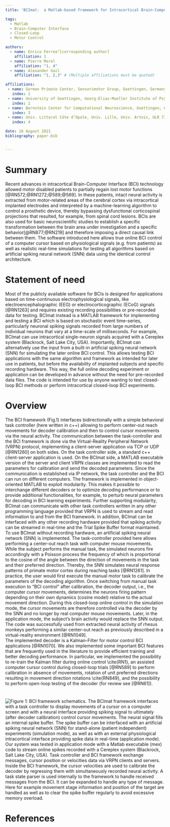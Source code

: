 ```yaml
---
title: 'BCImat:  a Matlab-based framework for Intracortical Brain-Computer Interfaces and their simulation with an artificial spiking neural network'

tags:
  - Matlab
  - Brain-Computer Interface
  - Closed-Loop
  - Motor Control

authors:
  - name: Enrico Ferrea^[corresponding author]
    affiliation: 1
  - name: Pierre Morel
    affiliation: "1, 4" 
  - name: Alexander Gail
    affiliation: "1, 2,3" # (Multiple affiliations must be quoted)

affiliations:
 - name: German Primate Center, Sensorimotor Group, Goettingen, Germany
   index: 1
 - name: University of Goettingen, Georg-Elias-Mueller Institute of Psychology, Goettingen, Germany
   index: 2
 - name: Bernstein Center for Computational Neuroscience, Goettingen, Germany
   index: 3
 - name: Univ. Littoral Côte d’Opale, Univ. Lille, Univ. Artois, ULR 7369 - URePSSS - Unité de Recherche Pluridisciplinaire Sport Santé Société, F-59140 Dunkerque, France
   index: 4

date: 16 August 2021
bibliography: paper.bib


---
```


# Summary
Recent advances in intracortical Brain-Computer Interface (BCI) technology allowed motor disabled patients to partially regain lost motor functions [@RN572;@RN1272;@589;@569]. In these patients, intact neural activity is extracted from motor-related areas of the cerebral cortex via intracortical implanted electrodes and interpreted by a machine-learning algorithm to control a prosthetic device, thereby bypassing dysfunctional corticospinal projections that resulted, for example, from spinal cord lesions.  BCIs are also used for basic neuroscientific studies to establish a specific transformation between the brain area under investigation and a specific behavior[@RN877;@RN219] and therefore imposing a direct causal link between them. The software introduced here allows true online BCI control of a computer cursor based on physiological signals (e.g. from patients) as well as realistic real-time simulations for testing all algorithms based on artificial spiking neural network (SNN) data using the identical control architecture.

# Statement of need
Most of the publicly available software for BCIs is designed for applications based on time-continuous electrophysiological signals, like electroencephalographic (EEG) or electrocorticographic (ECoG) signals [@RN1263] and requires existing recording possibilities or pre-recorded data for testing. BCImat instead is a MATLAB framework for implementing and testing a BCI which is based on stochastic event time-series, particularly neuronal spiking signals recorded from large numbers of individual neurons that vary at a time-scale of milliseconds. For example, BCImat can use intracortical single-neuron signals acquired with a Cereplex system (Blackrock, Salt Lake City, USA). Importantly, BCImat can alternatively use the input from a built-in artificial spiking neural network (SNN) for simulating the later online BCI control. This allows testing BCI applications with the same algorithm and framework as intended for later use in patients, but before the availability of implanted subjects and specific recording hardware. This way, the full online decoding experiment or application can be developed in advance without the need for pre-recorded data files. 
The code is intended for use by anyone wanting to test closed-loop BCI methods or perform intracortical closed-loop BCI experiments.

# Overview
The BCI framework (Fig.1) interfaces bidirectionally with a simple behavioral task controller (here written in c++) allowing to perform center-out reach movements for decoder calibration and then to control cursor movements via the neural activity. The communication between the task-controller and the BCI framework is done via the Virtual-Reality Peripheral Network (VRPN) protocol, implementing a client-server application via TCP or UDP [@RN1260] on both sides. On the task controller side, a standard c++ client-server application is used. On the BCImat side, a MATLAB executable version of the server and client VRPN classes are implemented to read the parameters for calibration and send the decoded parameters. Since the communication is established via IP network, the task controller and the BCI can run on different computers. 
The framework is implemented in object-oriented MATLAB to exploit modularity. This makes it possible to interchange different decoders or to optimize decoding performance or to provide additional functionalities, for example, to perturb neural parameters for decoding in BCI learning experiments. Further supporting modularity, BCImat can communicate with other task controllers written in any other programming language provided that VRPN is used to stream and read information to and from the BCI framework. In addition, BCImat can be interfaced with any other recording hardware provided that spiking activity can be streamed in real-time and the Trial Spike Buffer format maintained.
To use BCImat without recording hardware, an artificial spiking neural network (SNN) is implemented. The task-controller provided here allows performing a center-out reach task with computer mouse movements. While the subject performs the manual task, the simulated neurons fire accordingly with a Poisson process the frequency of which is proportional to the cosine of the angle between the direction of movements in the task and their preferred direction. Thereby, the SNN simulates neural response patterns of primate motor cortex during reaching tasks [@RN1261]. In practice, the user would first execute the manual motor task to calibrate the parameters of the decoding algorithm. Once switching from manual task execution to “BCI control” after calibration, the decoder output, i.e., the computer cursor movements, determines the neurons firing pattern depending on their own dynamics (cosine model) relative to the actual movement direction. During this closed-loop online control in the simulation mode, the cursor movements are therefore controlled via the decoder by the SNN and no longer by real computer mouse movements. Later, in the application mode, the subject’s brain activity would replace the SNN output. The code was successfully used from extracted neural activity of rhesus monkeys performing a similar center-out reach as previously described in a virtual-reality environment [@RN1049].  
The implemented decoder is a Kalman-Filter for motor control BCI applications [@RN1070].   We also implemented some important BCI features that are frequently used in the literature to provide efficient training and better decoding performance. In particular, we implemented the possibility to re-train the Kalman filter during online control \cite{RN1}, an assisted computer cursor control during closed-loop trials [@RN589] to perform calibration in absence of movements, rotation of unit preferred directions resulting in movement direction rotations \cite{RN849}, and the possibility to perform open-loop testing of the decoder (for review see [@RN61]).

#

![Figure 1: BCI framework schematics. The BCImat framework interfaces with a task controller to display movements of a cursor on a computer screen and with a neural interface providing spiking signal to ultimately (after decoder calibration) control cursor movements. The neural signal fills an internal spike buffer. The spike buffer can be interfaced with an artificial spiking neural network (SNN) for stand-alone (patient independent) experiments (simulation mode), as well as with an external physiological intracortical interface providing spike data in real-time (application mode). Our system was tested in application mode with a Matlab executable (mex) code to stream online spikes recorded with a Cereplex system (Blackrock, Salt Lake City, USA). Task controller and BCI framework exchange messages, cursor position or velocities data via VRPN clients and servers. Inside the BCI framework, the cursor velocities are used to calibrate the decoder by regressing them with simultaneously recorded neural activity.  A task state parser is used internally to the framework to handle received messages from the BCI. It can be expanded to handle any type of message. Here for example movement stage information and position of the target are handled as well as to clear the spike buffer regularly to avoid excessive memory overload.](Fig1.png)

# References

